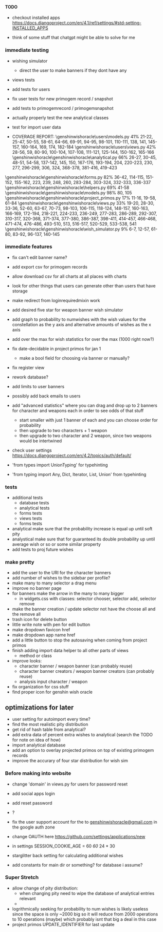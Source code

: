 #### TODO

- checkout installed apps <https://docs.djangoproject.com/en/4.1/ref/settings/#std-setting-INSTALLED_APPS>

- think of some stuff that chatgpt might be able to solve for me

### immediate testing

- wishing simulator
  - direct the user to make banners if they dont have any
- views tests
- add tests for users
- fix user tests for new primogem record / snapshot
- add tests to primogemrecord / primogemsnapshot
- actually properly test the new analytical classes
- test for import user data

- COVERAGE REPORT:
\genshinwishoracle\users\models.py      41%   21-22, 25-47, 50-55, 58-61, 64-66, 69-91, 94-95, 98-101, 110-111, 138, 141, 145-157, 160-164, 169, 174, 182-184
\genshinwishoracle\users\views.py       42%   28-56, 59, 80-90, 100-104, 107-108, 111-121, 125-144, 150-162, 165-166
\genshinwishoracle\genshinwishoracle\analytical.py                                                                         66%   26-27, 30-45, 48-51, 54-58, 137-142, 145, 150, 167-176, 193-194, 204, 220-223, 230, 277, 296-299, 306, 324, 368-378, 381-416, 419-423

\genshinwishoracle\genshinwishoracle\forms.py                                                                              82%   36-42, 114-115, 151-152, 155-162, 223, 239, 248, 260, 283-284, 303-324, 332-333, 336-337
\genshinwishoracle\genshinwishoracle\helpers.py                                                                            69%   41-58
\genshinwishoracle\genshinwishoracle\models.py                                                                             98%   80, 105
\genshinwishoracle\genshinwishoracle\project_primos.py                                                                     17%   11-16, 19-58, 61-84
\genshinwishoracle\genshinwishoracle\views.py                                                                             33%   19-20, 28-30, 33-36, 52-60, 63-67, 70-73, 98-103, 106-115, 118-124, 148-157, 160-163, 166-169, 172-194, 218-221, 224-233, 236-249, 277-283, 286-289, 292-307, 310-317, 320-368, 371-374, 377-380, 386-387, 398-411, 414-457, 466-468, 471-474, 476-486, 493-510, 513, 516-517, 520-529, 533-538, 541
\genshinwishoracle\genshinwishoracle\wish_simulator.py                                                                    9%   6-7, 12-57, 61-80, 83-92, 96-137, 140-145

### immediate features

- fix can't edit banner name?
- add export csv for primogem records
- allow download csv for all charts at all places with charts
- look for other things that users can generate other than users that have storage
- make redirect from loginrequiredmixin work
- add desired five star for weapon banner wish simulator
- add graph to probability to numwishes with the wish values for the constellation as the y axis and alternative amounts of wishes as the x axis
- add over the max for wish statistics for over the max (1000 right now?)
- fix date-decidable in project primos for jan 1
  - make a bool field for choosing via banner or manually?
- fix register view
- rework database?
- add limits to user banners
- possibly add back emails to users

- add "advanced statistics" where you can drag and drop up to 2 banners for character and weapons each in order to see odds of that stuff
  - start smaller with just 1 banner of each and you can choose order for probability
  - then upgrade to two characters + 1 weapon
  - then upgrade to two character and 2 weapon, since two weapons would be intertwined
- check user settings <https://docs.djangoproject.com/en/4.2/topics/auth/default/>
- 'from types import UnionTyping' for typehinting
- 'from typing import Any, Dict, Iterator, List, Union' from typehinting

### tests

- additional tests
  - database tests
  - analytical tests
  - forms tests
  - views tests
  - forms tests
- analytical make sure that the probability increase is equal up until soft pity
- analystical make sure that for guaranteed its double probability up until average wish or so or some similar property
- add tests to proj future wishes

### make pretty

- add the user to the URI for the character banners
- add number of wishes to the sidebar per profile?
- make many to many selector a drag menu
- improve no banner page
- for banners make the arrow in the many to many bigger
  - in widgets.css with classes: selector chooser, selector add, selector remove
- make the banner creation / update selector not have the choose all and the remove all
- trash icon for delete button
- little write note with pen for edit button
- make dropdown favicon href
- make dropdown app name href
- add a little button to stop the autosaving when coming from project primos
- finish adding import data helper to all other parts of views
  - method or class
- improve looks:
  - character banner / weapon banner (can probably reuse)
  - character banner creators / weapon banner creators (can probably reuse)
  - analysis input character / weapon
- fix organization for css stuff
- find proper icon for genshin wish oracle

## optimizations for later

- user setting for autoimport every time?
- find the most realistic pity distribution
- get rid of hash table from analytical?
- add extra data of percent extra wishes to analytical (search the TODO for note on idea of how)
- import analytical database
- add an option to overlay projected primos on top of existing primogem records
- improve the accurary of four star distribution for wish sim

### Before making into website

- change 'domain' in views.py for users for password reset
- add social apps login
- add reset password
- ?
- fix the user support account for the to genshinwishoracle@gmail.com in the google auth zone
- change OAUTH here <https://github.com/settings/applications/new>

- in settings SESSION_COOKIE_AGE = 60 *60* 24 * 30

- starglitter back setting for calculating additional wishes

- add constants for main dir or something? for database i assume?

### Super Stretch

- allow change of pity distribution:
  - when changing pity need to wipe the database of analytical entries relevant
  -
- logrithmically seeking for probability to num wishes is likely useless since the space is only ~2000 big so it will reduce from 2000 operations to 10 operations (maybe) which probably isnt that big a deal in this case
- project primos UPDATE_IDENTIFIER for last update
